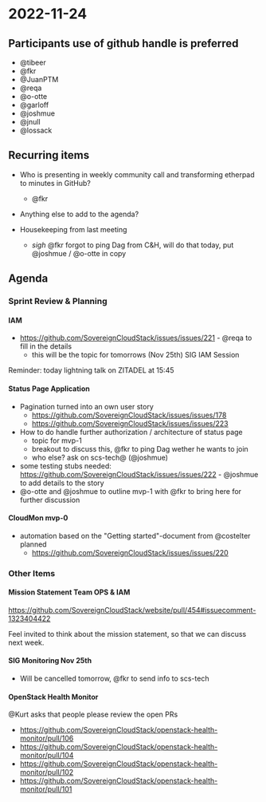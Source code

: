 # 2022-11-24
## Participants  use of github handle is preferred
* @tibeer
* @fkr
* @JuanPTM
* @reqa
* @o-otte
* @garloff
* @joshmue
* @jnull
* @lossack

## Recurring items
* Who is presenting in weekly community call and transforming etherpad to minutes in GitHub?
   * @fkr
* Anything else to add to the agenda?

* Housekeeping from last meeting
  * *sigh* @fkr forgot to ping Dag from C&H, will do that today, put @joshmue / @o-otte in copy


## Agenda

### Sprint Review & Planning 

#### IAM

* https://github.com/SovereignCloudStack/issues/issues/221 - @reqa to fill in the details
  * this will be the topic for tomorrows (Nov 25th) SIG IAM Session
  
Reminder: today lightning talk on ZITADEL at 15:45 

#### Status Page Application

* Pagination turned into an own user story
  * https://github.com/SovereignCloudStack/issues/issues/178
  * https://github.com/SovereignCloudStack/issues/issues/223
* How to do handle further authorization / architecture of status page
  * topic for mvp-1
  * breakout to discuss this, @fkr to ping Dag wether he wants to join
  * who else? ask on scs-tech@ (@joshmue)
* some testing stubs needed: https://github.com/SovereignCloudStack/issues/issues/222 - @joshmue to add details to the story
* @o-otte and @joshmue to outline mvp-1 with @fkr to bring here for further discussion

#### CloudMon mvp-0

* automation based on the "Getting started"-document from @costelter planned
  * https://github.com/SovereignCloudStack/issues/issues/220

### Other Items

#### Mission Statement Team OPS & IAM

https://github.com/SovereignCloudStack/website/pull/454#issuecomment-1323404422

Feel invited to think about the mission statement, so that we can discuss next week.

#### SIG Monitoring Nov 25th

* Will be cancelled tomorrow, @fkr to send info to scs-tech

#### OpenStack Health Monitor

@Kurt asks that people please review the open PRs

* https://github.com/SovereignCloudStack/openstack-health-monitor/pull/106
* https://github.com/SovereignCloudStack/openstack-health-monitor/pull/104
* https://github.com/SovereignCloudStack/openstack-health-monitor/pull/102
* https://github.com/SovereignCloudStack/openstack-health-monitor/pull/101

